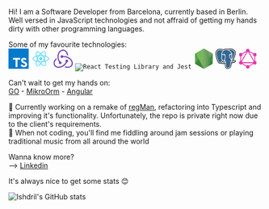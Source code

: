 
Hi! I am a Software Developer from Barcelona, currently based in Berlin.
Well versed in JavaScript technologies and not affraid of getting my hands dirty with other programming languages.

Some of my favourite technologies: <br>
<code><img height="40" alt="Typescript" src="https://raw.githubusercontent.com/github/explore/80688e429a7d4ef2fca1e82350fe8e3517d3494d/topics/typescript/typescript.png"></code>
<code><img height="40" alt="React" src="https://raw.githubusercontent.com/github/explore/80688e429a7d4ef2fca1e82350fe8e3517d3494d/topics/react/react.png"></code>
<code><img height="40" alt="Redux" src="https://raw.githubusercontent.com/github/explore/80688e429a7d4ef2fca1e82350fe8e3517d3494d/topics/redux/redux.png"></code>
<code><img height="40" alt="React Testing Library and Jest" src="https://avatars0.githubusercontent.com/u/49996085?s=200&v=4"></code>
<code><img height="40" alt="nodeJs" src="https://raw.githubusercontent.com/github/explore/80688e429a7d4ef2fca1e82350fe8e3517d3494d/topics/nodejs/nodejs.png"></code>
<code><img height="40" alt="postgresql" src="https://raw.githubusercontent.com/github/explore/80688e429a7d4ef2fca1e82350fe8e3517d3494d/topics/postgresql/postgresql.png"></code>
<code><img height="40" alt="graphql" src="https://raw.githubusercontent.com/github/explore/80688e429a7d4ef2fca1e82350fe8e3517d3494d/topics/graphql/graphql.png"></code>

Can't wait to get my hands on: <br>
[GO](https://golang.org/) - [MikroOrm](https://mikro-orm.io/) - [Angular](https://angular.io/)

🔨  Currently working on a remake of [regMan](https://github.com/Ishdril/regMan), refactoring into Typescript and improving it's functionality. Unfortunately, the repo is private right now due to the client's requirements. <br>
🎻  When not coding, you'll find me fiddling around jam sessions or playing traditional music from all around the world

Wanna know more? <br>
--> [Linkedin](https://www.linkedin.com/in/bernat-duran/)

It's always nice to get some stats 😊 <br>

![Ishdril's GitHub stats](https://github-readme-stats.vercel.app/api?username=Ishdril&count_private=true&show_icons=true&theme=radical)
